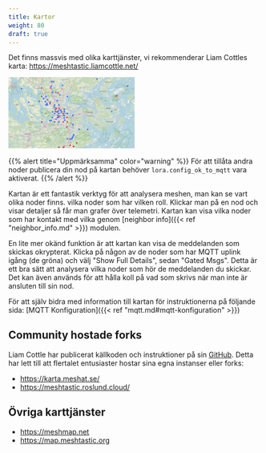```yaml
---
title: Kartor
weight: 80
draft: true
---
```

Det finns massvis med olika karttjänster, vi rekommenderar Liam Cottles karta:
https://meshtastic.liamcottle.net/

  <a href="https://meshtastic.liamcottle.net/"><img src="/background-map.png" width="50%"></a>

{{% alert title="Uppmärksamma" color="warning" %}}
För att tillåta andra noder publicera din nod på kartan behöver `lora.config_ok_to_mqtt` vara aktiverat.
{{% /alert %}}

Kartan är ett fantastik verktyg för att analysera meshen, man kan se vart olika noder finns. vilka noder som har vilken roll. Klickar man på en nod och visar detaljer så får man grafer över telemetri. Kartan kan visa vilka noder som har kontakt med vilka genom [neighbor info]({{< ref "neighbor_info.md" >}}) modulen.

En lite mer okänd funktion är att kartan kan visa de meddelanden som skickas okrypterat. Klicka på någon av de noder som har MQTT uplink igång (de gröna) och välj "Show Full Details", sedan "Gated Msgs". Detta är ett bra sätt att analysera vilka noder som hör de meddelanden du skickar. Det kan även används för att hålla koll på vad som skrivs när man inte är ansluten till sin nod.

För att själv bidra med information till kartan för instruktionerna på följande sida:
[MQTT Konfiguration]({{< ref "mqtt.md#mqtt-konfiguration" >}})


## Community hostade forks
Liam Cottle har publicerat källkoden och instruktioner på sin [GitHub](https://github.com/liamcottle/meshtastic-map). 
Detta har lett till att flertalet entusiaster hostar sina egna instanser eller forks:
* https://karta.meshat.se/
* https://meshtastic.roslund.cloud/



## Övriga karttjänster
* https://meshmap.net
* https://map.meshtastic.org